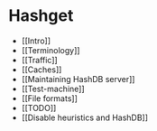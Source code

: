 # Hashget

- [[Intro]]
- [[Terminology]]
- [[Traffic]]
- [[Caches]]
- [[Maintaining HashDB server]]
- [[Test-machine]]
- [[File formats]]
- [[TODO]]
- [[Disable heuristics and HashDB]]
